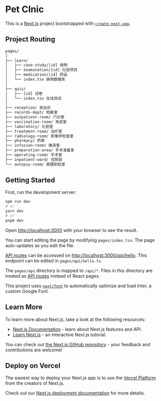 # Pet Clnic

This is a [Next.js](https://nextjs.org/) project bootstrapped with [`create-next-app`](https://github.com/vercel/next.js/tree/canary/packages/create-next-app).

## Project Routing

```txt
pages/
│
├── learn/
│   ├── case-study/[id] 病例
│   ├── examination/[id] 化验项目
│   ├── medication/[id] 药品
│   └── index.tsx 病例数据库
│
├── quiz/
│   ├── [id] 试卷
│   └── index.tsx 在线测试
│
├── reception/ 前台区
├── records-dept/ 档案室
├── outpatient-room/ 门诊室
├── vaccination-room/ 免疫室
├── laboratory/ 化验室
├── treatment-room/ 治疗室
├── radiology-room/ 影像学检查室
├── pharmacy/ 药房
├── infusion-room/ 输液室
├── preparation-area/ 手术准备室
├── operating-room/ 手术室
├── inpatient-ward/ 住院部
└── autopsy-room/ 病理剖检室
```

## Getting Started

First, run the development server:

```bash
npm run dev
# or
yarn dev
# or
pnpm dev
```

Open [http://localhost:3000](http://localhost:3000) with your browser to see the result.

You can start editing the page by modifying `pages/index.tsx`. The page auto-updates as you edit the file.

[API routes](https://nextjs.org/docs/api-routes/introduction) can be accessed on [http://localhost:3000/api/hello](http://localhost:3000/api/hello). This endpoint can be edited in `pages/api/hello.ts`.

The `pages/api` directory is mapped to `/api/*`. Files in this directory are treated as [API routes](https://nextjs.org/docs/api-routes/introduction) instead of React pages.

This project uses [`next/font`](https://nextjs.org/docs/basic-features/font-optimization) to automatically optimize and load Inter, a custom Google Font.

## Learn More

To learn more about Next.js, take a look at the following resources:

- [Next.js Documentation](https://nextjs.org/docs) - learn about Next.js features and API.
- [Learn Next.js](https://nextjs.org/learn) - an interactive Next.js tutorial.

You can check out [the Next.js GitHub repository](https://github.com/vercel/next.js/) - your feedback and contributions are welcome!

## Deploy on Vercel

The easiest way to deploy your Next.js app is to use the [Vercel Platform](https://vercel.com/new?utm_medium=default-template&filter=next.js&utm_source=create-next-app&utm_campaign=create-next-app-readme) from the creators of Next.js.

Check out our [Next.js deployment documentation](https://nextjs.org/docs/deployment) for more details.
